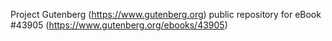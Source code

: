 Project Gutenberg (https://www.gutenberg.org) public repository for eBook #43905 (https://www.gutenberg.org/ebooks/43905)

